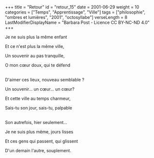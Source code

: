 +++
title = "Retour"
id = "retour_15"
date = 2001-06-29
weight = 10
categories = ["Temps", "Apprentissage", "Ville"]
tags = ["philosophie", "ombres et lumières", "2001", "octosyllabe"]
verseLength = 8
LastModifierDisplayName = "Barbara Post - Licence CC BY-NC-ND 4.0"
+++

Je ne suis plus la même enfant

Et ce n'est plus la même ville,

Un souvenir au pas tranquille,

O mon cœur doux, qui te défend

 \
D'aimer ces lieux, nouveau semblable ?

Un souvenir… un cœur… un cœur?

Et cette ville au temps charmeur,

Sais-tu son jour, sais-tu, palpable

 \
Son autrefois, hier seulement…

Je ne suis plus même, jours lisses

Et ces gens qui passent, qui glissent

D'un demain l'autre, souplement.
